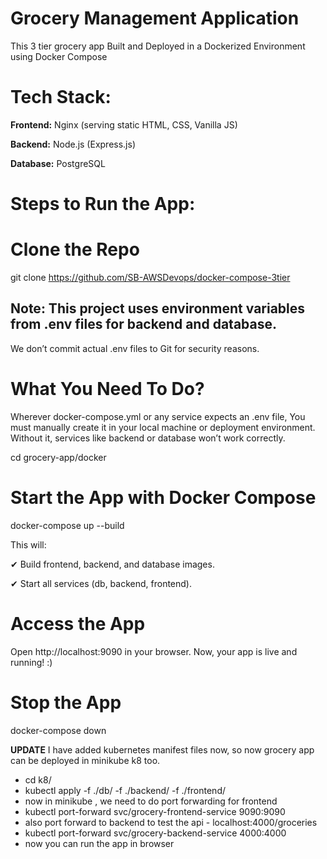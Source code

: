 # Grocery Management Application

This 3 tier grocery app Built and Deployed in a Dockerized Environment using Docker Compose

# Tech Stack: 
**Frontend:** Nginx (serving static HTML, CSS, Vanilla JS)

**Backend:** Node.js (Express.js)

**Database:** PostgreSQL

 
# Steps to Run the App:
# Clone the Repo
git clone https://github.com/SB-AWSDevops/docker-compose-3tier

## Note: This project uses environment variables from .env files for backend and database.

We don’t commit actual .env files to Git for security reasons.

# What You Need To Do?
Wherever docker-compose.yml or any service expects an .env file,
You must manually create it in your local machine or deployment environment.
Without it, services like backend or database won’t work correctly.

cd grocery-app/docker
# Start the App with Docker Compose
docker-compose up --build

This will:

✔ Build frontend, backend, and database images.

✔ Start all services (db, backend, frontend).

# Access the App
Open http://localhost:9090 in your browser.
Now, your app is live and running! :) 

# Stop the App
docker-compose down

**UPDATE**
I have added kubernetes manifest files now, so now grocery app can be deployed in minikube k8 too.
- cd k8/
- kubectl apply -f ./db/ -f ./backend/ -f ./frontend/
- now in minikube , we need to do port forwarding for frontend 
- kubectl port-forward svc/grocery-frontend-service 9090:9090
- also port forward to backend to test the api - localhost:4000/groceries
- kubectl port-forward svc/grocery-backend-service 4000:4000
- now you can run the app in browser

